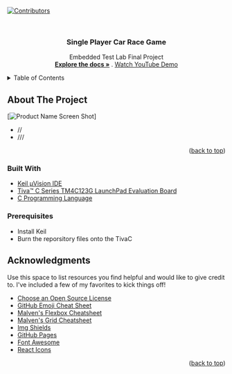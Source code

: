 <div id="top"></div>
<!-- PROJECT SHIELDS -->

[![Contributors][contributors-shield]][contributors-url]

<br />
<div align="center">

  <h3 align="center">Single Player Car Race Game</h3>

  <p align="center">
Embedded Test Lab Final Project
    <br />
    <a href="https://github.com/marsellino10/embedded-project/tree/main/embedded%20project"><strong>Explore the docs »</strong></a>
.
    <a href="////">Watch YouTube Demo</a>
  </p>
</div>

<details>
  <summary>Table of Contents</summary>
  <ol>
    <li>
      <a href="#about-the-project">About The Project</a>
      <ul>
        <li><a href="#built-with">Built With</a></li>
      </ul>
    </li>
    <li>
      <a href="#getting-started">Getting Started</a>
      <ul>
        <li><a href="#prerequisites">Prerequisites</a></li>
      </ul>
    </li>
    <li><a href="#acknowledgments">Acknowledgments</a></li>
  </ol>
</details>



## About The Project

[![Product Name Screen Shot][product-screenshot]]

* //
* ///

<p align="right">(<a href="#top">back to top</a>)</p>



### Built With

* [Keil µVision IDE](https://www2.keil.com/mdk5/uvision/)
* [Tiva™ C Series TM4C123G LaunchPad Evaluation Board](https://www.ti.com/lit/spmu296)
* [C Programming Language](https://www.learn-c.org/)


### Prerequisites
* Install Keil 
* Burn the reporsitory files onto the TivaC


## Acknowledgments

Use this space to list resources you find helpful and would like to give credit to. I've included a few of my favorites to kick things off!

* [Choose an Open Source License](https://choosealicense.com)
* [GitHub Emoji Cheat Sheet](https://www.webpagefx.com/tools/emoji-cheat-sheet)
* [Malven's Flexbox Cheatsheet](https://flexbox.malven.co/)
* [Malven's Grid Cheatsheet](https://grid.malven.co/)
* [Img Shields](https://shields.io)
* [GitHub Pages](https://pages.github.com)
* [Font Awesome](https://fontawesome.com)
* [React Icons](https://react-icons.github.io/react-icons/search)

<p align="right">(<a href="#top">back to top</a>)</p>


[contributors-shield]: https://img.shields.io/badge/contributors-6-blue
[contributors-url]: https://github.com/marsellino10/embedded-project/graphs/contributors
[product-screenshot]: ////////////////
